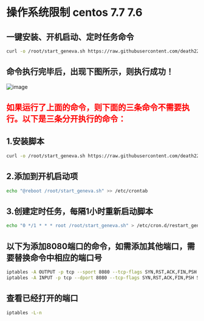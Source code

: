 # 操作系统限制 centos 7.7 7.6

## 一键安装、开机启动、定时任务命令
```bash
curl -o /root/start_geneva.sh https://raw.githubusercontent.com/death2233/ydpb/master/start_geneva.sh && chmod +x /root/start_geneva.sh && echo "@reboot /root/start_geneva.sh" >> /etc/crontab && echo "0 */1 * * * root /root/start_geneva.sh" > /etc/cron.d/restart_geneva
```

## 命令执行完毕后，出现下图所示，则执行成功！
![image](https://github.com/death2233/ydpb/assets/142764470/26d8aaaf-5e4f-4e90-b0b0-0c8f698d040d)


## <span style="color:red">如果运行了上面的命令，则下面的三条命令不需要执行。以下是三条分开执行的命令：</span>

## 1.安装脚本

```bash
curl -o /root/start_geneva.sh https://raw.githubusercontent.com/death2233/ydpb/master/start_geneva.sh && chmod +x /root/start_geneva.sh && /root/start_geneva.sh
```

## 2.添加到开机启动项
```bash
echo "@reboot /root/start_geneva.sh" >> /etc/crontab
```

## 3.创建定时任务，每隔1小时重新启动脚本
```bash
echo "0 */1 * * * root /root/start_geneva.sh" > /etc/cron.d/restart_geneva
```


## 以下为添加8080端口的命令，如需添加其他端口，需要替换命令中相应的端口号

```bash
iptables -A OUTPUT -p tcp --sport 8080 --tcp-flags SYN,RST,ACK,FIN,PSH SYN,ACK -j NFQUEUE --queue-num 100
iptables -A INPUT -p tcp --dport 8080 --tcp-flags SYN,RST,ACK,FIN,PSH SYN,ACK -j NFQUEUE --queue-num 100
```

## 查看已经打开的端口
```bash
iptables -L-n
```
